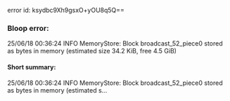 error id: ksydbc9Xh9gsxO+yOU8q5Q==
### Bloop error:

25/06/18 00:36:24 INFO MemoryStore: Block broadcast_52_piece0 stored as bytes in memory (estimated size 34.2 KiB, free 4.5 GiB)
#### Short summary: 

25/06/18 00:36:24 INFO MemoryStore: Block broadcast_52_piece0 stored as bytes in memory (estimated s...